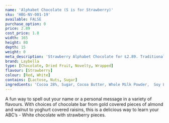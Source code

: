 ```yaml
---
name: 'Alphabet Chocolate (S is for Strawberry)'
sku: 'HBG-NV-001-19'
available: FALSE
purchase_option: 0
price: 2.89
cost_price: 1.8
width: 165
height: 80
depth: 15
weight: 0
meta_description: 'Strawberry Alphabet Chocolate for Ł2.89. Traditional sweet treats and more at Humbugs Confectionery Store. Specialists in satisfying your sweet tooth!'
brand: Laybella
type: [Chocolate, Dried Fruit, Novelty, Wrapped]
flavour: [Strawberry]
colour: [Red, White]
contains: [Lactose, Nuts, Sugar]
ingredients: 'Cocoa 28%, Sugar, Cocoa Butter, Whole Milk Powder,  Soy Lecithin, Flavouring: Natural Vanilla, Emulsifier, Strawberry'
---
```

A fun way to spell out your name or a personal message in a variety of flavours. With choices of chocolate bar from gold covered pieces of almond and walnut to yoghurt covered raisins, this is a delicious way to learn your ABC’s - White chocolate with strawberry pieces.